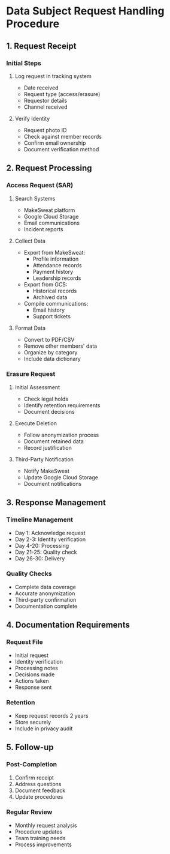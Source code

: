 # Data Subject Request Handling Procedure

## 1. Request Receipt

### Initial Steps
1. Log request in tracking system
   - Date received
   - Request type (access/erasure)
   - Requestor details
   - Channel received

2. Verify Identity
   - Request photo ID
   - Check against member records
   - Confirm email ownership
   - Document verification method

## 2. Request Processing

### Access Request (SAR)
1. Search Systems
   - MakeSweat platform
   - Google Cloud Storage
   - Email communications
   - Incident reports

2. Collect Data
   - Export from MakeSweat:
     * Profile information
     * Attendance records
     * Payment history
     * Leadership records
   - Export from GCS:
     * Historical records
     * Archived data
   - Compile communications:
     * Email history
     * Support tickets

3. Format Data
   - Convert to PDF/CSV
   - Remove other members' data
   - Organize by category
   - Include data dictionary

### Erasure Request
1. Initial Assessment
   - Check legal holds
   - Identify retention requirements
   - Document decisions

2. Execute Deletion
   - Follow anonymization process
   - Document retained data
   - Record justification

3. Third-Party Notification
   - Notify MakeSweat
   - Update Google Cloud Storage
   - Document notifications

## 3. Response Management

### Timeline Management
- Day 1: Acknowledge request
- Day 2-3: Identity verification
- Day 4-20: Processing
- Day 21-25: Quality check
- Day 26-30: Delivery

### Quality Checks
- Complete data coverage
- Accurate anonymization
- Third-party confirmation
- Documentation complete

## 4. Documentation Requirements

### Request File
- Initial request
- Identity verification
- Processing notes
- Decisions made
- Actions taken
- Response sent

### Retention
- Keep request records 2 years
- Store securely
- Include in privacy audit

## 5. Follow-up

### Post-Completion
1. Confirm receipt
2. Address questions
3. Document feedback
4. Update procedures

### Regular Review
- Monthly request analysis
- Procedure updates
- Team training needs
- Process improvements